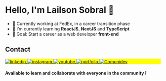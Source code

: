 # Hello, I'm Lailson Sobral 👋

- 👔 Currently working at FedEx, in a career transition phase
- 🌱 I’m currently learning **ReactJS**, **NextJS** and **TypeScript**
- 🚀 Goal: Start a career as a web developer **front-end**

## Contact

<p align="left" style="background:yellow">
<a href="https://www.linkedin.com/in/lailsonsobral/" target="_blank">
  <img align="center" src="https://img.shields.io/badge/-lailsonsobral-0D162F?style=for-the-badge&logo=linkedin" alt="linkedin"/>
</a>
<a href="https://www.instagram.com/comunidev_oficial/" target="_blank">
 <img align="center" src="https://img.shields.io/badge/-comunidev-0D162F?style=for-the-badge&logo=instagram" alt="instagram"/>
</a>
<a href="https://www.youtube.com/channel/UCLFzhc-q7wWXsTZlIGakh2w" target="_blank">
 <img align="center" src="https://img.shields.io/badge/-lailsonsobral-0D162F?style=for-the-badge&logo=youtube" alt="youtube"/>
</a>
<a href="https://portfolio-lailsonlm.vercel.app/" target="_blank">
 <img align="center" src="https://img.shields.io/badge/Portfolio-0D162F?style=for-the-badge&logo=" alt="portfolio"/>
</a>
<a href="https://comunidev.tech/" target="_blank">
 <img align="center" src="https://img.shields.io/badge/Comunidev-0D162F?style=for-the-badge&logo=" alt="Comunidev"/>
</a> 
</p>


#### Available to learn and collaborate with everyone in the community :grey_exclamation:
